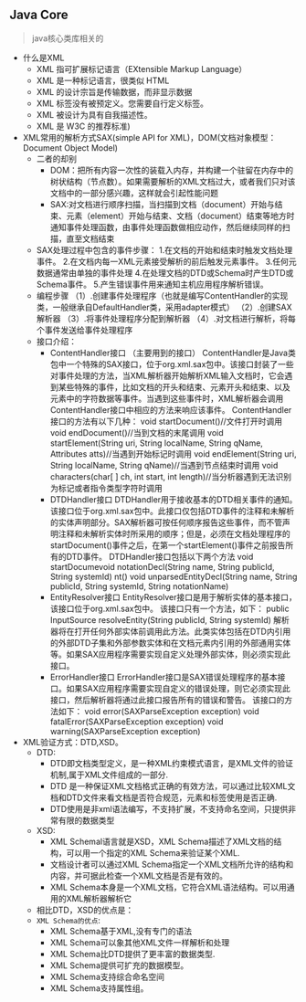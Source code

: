 ## Java Core
> java核心类库相关的

* 什么是XML
    * XML 指可扩展标记语言（EXtensible Markup Language）
    * XML 是一种标记语言，很类似 HTML
    * XML 的设计宗旨是传输数据，而非显示数据
    * XML 标签没有被预定义。您需要自行定义标签。
    * XML 被设计为具有自我描述性。
    * XML 是 W3C 的推荐标准)
* XML常用的解析方式SAX(simple API for XML)，DOM(文档对象模型：Document Object Model)
  * 二者的却别
    * DOM：把所有内容一次性的装载入内存，并构建一个驻留在内存中的树状结构（节点数）。如果需要解析的XML文档过大，或者我们只对该文档中的一部分感兴趣，这样就会引起性能问题
    * SAX:对文档进行顺序扫描，当扫描到文档（document）开始与结束、元素（element）开始与结束、文档（document）结束等地方时通知事件处理函数，由事件处理函数做相应动作，然后继续同样的扫描，直至文档结束
  * SAX处理过程中包含的事件步骤：
      1.在文档的开始和结束时触发文档处理事件。
      2.在文档内每一XML元素接受解析的前后触发元素事件。
      3.任何元数据通常由单独的事件处理
      4.在处理文档的DTD或Schema时产生DTD或Schema事件。
      5.产生错误事件用来通知主机应用程序解析错误。
  * 编程步骤
    （1）.创建事件处理程序（也就是编写ContentHandler的实现类，一般继承自DefaultHandler类，采用adapter模式）
    （2）.创建SAX解析器
    （3）.将事件处理程序分配到解析器
    （4）.对文档进行解析，将每个事件发送给事件处理程序
  * 接口介绍：
    * ContentHandler接口 （主要用到的接口）
    ContentHandler是Java类包中一个特殊的SAX接口，位于org.xml.sax包中。该接口封装了一些对事件处理的方法，当XML解析器开始解析XML输入文档时，它会遇到某些特殊的事件，比如文档的开头和结束、元素开头和结束、以及元素中的字符数据等事件。当遇到这些事件时，XML解析器会调用ContentHandler接口中相应的方法来响应该事件。
    ContentHandler接口的方法有以下几种：
    void startDocument()//文件打开时调用
    void endDocument()//当到文档的末尾调用
    void startElement(String uri, String localName, String qName, Attributes atts)//当遇到开始标记时调用
    void endElement(String uri, String localName, String qName)//当遇到节点结束时调用
    void characters(char[ ] ch, int start, int length)//当分析器遇到无法识别为标记或者指令类型字符时调用
    * DTDHandler接口
    DTDHandler用于接收基本的DTD相关事件的通知。该接口位于org.xml.sax包中。此接口仅包括DTD事件的注释和未解析的实体声明部分。SAX解析器可按任何顺序报告这些事件，而不管声明注释和未解析实体时所采用的顺序；但是，必须在文档处理程序的startDocument()事件之后，在第一个startElement()事件之前报告所有的DTD事件。
    DTDHandler接口包括以下两个方法
    void startDocumevoid notationDecl(String name, String publicId, String systemId) nt()
    void unparsedEntityDecl(String name, String publicId, String systemId, String notationName)
    * EntityResolver接口
    EntityResolver接口是用于解析实体的基本接口，该接口位于org.xml.sax包中。
    该接口只有一个方法，如下：
    public InputSource resolveEntity(String publicId, String systemId)
    解析器将在打开任何外部实体前调用此方法。此类实体包括在DTD内引用的外部DTD子集和外部参数实体和在文档元素内引用的外部通用实体等。如果SAX应用程序需要实现自定义处理外部实体，则必须实现此接口。
    * ErrorHandler接口
    ErrorHandler接口是SAX错误处理程序的基本接口。如果SAX应用程序需要实现自定义的错误处理，则它必须实现此接口，然后解析器将通过此接口报告所有的错误和警告。
    该接口的方法如下：
    void error(SAXParseException exception)
    void fatalError(SAXParseException exception)
    void warning(SAXParseException exception)
* XML验证方式：DTD,XSD。
  * DTD:
    * DTD即文档类型定义，是一种XML约束模式语言，是XML文件的验证机制,属于XML文件组成的一部分.
    * DTD 是一种保证XML文档格式正确的有效方法，可以通过比较XML文档和DTD文件来看文档是否符合规范，元素和标签使用是否正确.
    * DTD使用是非xml语法编写，不支持扩展，不支持命名空间，只提供非常有限的数据类型
  * XSD:
    * XML Schemal语言就是XSD，XML Schema描述了XML文档的结构，可以用一个指定的XML Schema来验证某个XML.
    * 文档设计者可以通过XML Schema指定一个XML文档所允许的结构和内容，并可据此检查一个XML文档是否是有效的。
    * XML Schema本身是一个XML文档，它符合XML语法结构。可以用通用的XML解析器解析它
  * 相比DTD，XSD的优点是：
  * `XML Schema的优点`:
    * XML Schema基于XML,没有专门的语法
    * XML Schema可以象其他XML文件一样解析和处理
    * XML Schema比DTD提供了更丰富的数据类型.
    * XML Schema提供可扩充的数据模型。
    * XML Schema支持综合命名空间
    * XML Schema支持属性组。

